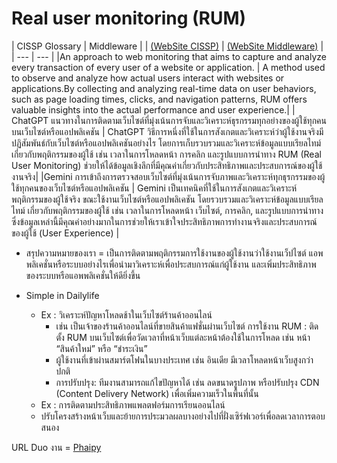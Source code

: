 # Real user monitoring (RUM) 

|  CISSP Glossary |  Middleware |
| [(WebSite CISSP)](https://www.isc2.org/certifications/cissp/cissp-student-glossary) | [(WebSite Middleware)](https://middleware.io/blog/what-is-real-user-monitoring/) |
| --- | --- |
|An approach to web monitoring that aims to capture and analyze every transaction of every user of a website or application. | A method used to observe and analyze how actual users interact with websites or applications.By collecting and analyzing real-time data on user behaviors, such as page loading times, clicks, and navigation patterns, RUM offers valuable insights into the actual performance and user experience.|
| ChatGPT แนวทางในการติดตามเว็บไซต์ที่มุ่งเน้นการจับและวิเคราะห์ธุรกรรมทุกอย่างของผู้ใช้ทุกคนบนเว็บไซต์หรือแอปพลิเคชัน | ChatGPT วิธีการหนึ่งที่ใช้ในการสังเกตและวิเคราะห์ว่าผู้ใช้งานจริงมีปฏิสัมพันธ์กับเว็บไซต์หรือแอปพลิเคชันอย่างไร โดยการเก็บรวบรวมและวิเคราะห์ข้อมูลแบบเรียลไทม์เกี่ยวกับพฤติกรรมของผู้ใช้ เช่น เวลาในการโหลดหน้า การคลิก และรูปแบบการนำทาง RUM (Real User Monitoring) ช่วยให้ได้ข้อมูลเชิงลึกที่มีคุณค่าเกี่ยวกับประสิทธิภาพและประสบการณ์ของผู้ใช้งานจริง|
|Gemini การเข้าถึงการตรวจสอบเว็บไซต์ที่มุ่งเน้นการจับภาพและวิเคราะห์ทุกธุรกรรมของผู้ใช้ทุกคนของเว็บไซต์หรือแอปพลิเคชัน | Gemini เป็นเทคนิคที่ใช้ในการสังเกตและวิเคราะห์พฤติกรรมของผู้ใช้จริง ขณะใช้งานเว็บไซต์หรือแอปพลิเคชัน โดยรวบรวมและวิเคราะห์ข้อมูลแบบเรียลไทม์ เกี่ยวกับพฤติกรรมของผู้ใช้ เช่น เวลาในการโหลดหน้า เว็บไซต์, การคลิก, และรูปแบบการนำทาง ซึ่งข้อมูลเหล่านี้มีคุณค่าอย่างมากในการช่วยให้เราเข้าใจประสิทธิภาพการทำงานจริงและประสบการณ์ของผู้ใช้ (User Experience) |


- สรุปความหมายของเรา = เป็นการติดตามพฤติกรรมการใช้งานของผู้ใช้งานว่าใช้งานเว็ปไซต์ แอพพลิเคชั่นหรือระบบอย่างไรเพื่อนำมาวิเคราะห์เพื่อประสบการณ์แก่ผู้ใช้งาน
                และเพิ่มประสิทธิภาพของระบบหรือแอพพลิเคชั่นให้ดียิ่งขึ้น

- Simple in Dailylife

  - Ex : วิเคราะห์ปัญหาโหลดช้าในเว็บไซต์ร้านค้าออนไลน์
    - เช่น เป็นเจ้าของร้านค้าออนไลน์ที่ขายสินค้าแฟชั่นผ่านเว็บไซต์ การใช้งาน RUM : ติดตั้ง RUM บนเว็บไซต์เพื่อวัดเวลาที่หน้าเว็บแต่ละหน้าต้องใช้ในการโหลด เช่น หน้า “สินค้าใหม่” หรือ “ชำระเงิน”
    - ผู้ใช้งานที่เข้าผ่านสมาร์ตโฟนในบางประเทศ เช่น อินเดีย มีเวลาโหลดหน้าเว็บสูงกว่าปกติ
    - การปรับปรุง: ทีมงานสามารถแก้ไขปัญหาได้ เช่น ลดขนาดรูปภาพ หรือปรับปรุง CDN (Content Delivery Network) เพื่อเพิ่มความเร็วในพื้นที่นั้น
  - Ex : การติดตามประสิทธิภาพแพลตฟอร์มการเรียนออนไลน์
   - ปรับโครงสร้างหน้าเว็บและย้ายการประมวลผลบางอย่างไปที่ฝั่งเซิร์ฟเวอร์เพื่อลดเวลาการตอบสนอง

URL Duo งาน = [Phaipy](http://phaipy.github.io)

